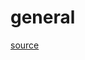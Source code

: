 # general

[source](github.com/OpenFOAM-jp/OpenFOAM-utilities-tutorials-jp/blob/master/v1906/preProcessing/wallFunctionTable/tabulatedWallFunction/general/general.C/general.C)



